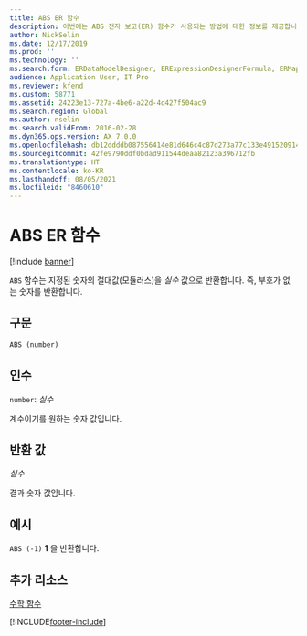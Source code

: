 ```yaml
---
title: ABS ER 함수
description: 이번에는 ABS 전자 보고(ER) 함수가 사용되는 방법에 대한 정보를 제공합니다.
author: NickSelin
ms.date: 12/17/2019
ms.prod: ''
ms.technology: ''
ms.search.form: ERDataModelDesigner, ERExpressionDesignerFormula, ERMappedFormatDesigner, ERModelMappingDesigner
audience: Application User, IT Pro
ms.reviewer: kfend
ms.custom: 58771
ms.assetid: 24223e13-727a-4be6-a22d-4d427f504ac9
ms.search.region: Global
ms.author: nselin
ms.search.validFrom: 2016-02-28
ms.dyn365.ops.version: AX 7.0.0
ms.openlocfilehash: db12ddddb087556414e81d646c4c87d273a77c133e49152091452d0731916e93
ms.sourcegitcommit: 42fe9790ddf0bdad911544deaa82123a396712fb
ms.translationtype: HT
ms.contentlocale: ko-KR
ms.lasthandoff: 08/05/2021
ms.locfileid: "8460610"
---
```

# <a name="abs-er-function"></a>ABS ER 함수

[!include [banner](../includes/banner.md)]

`ABS` 함수는 지정된 숫자의 절대값(모듈러스)을 *실수* 값으로 반환합니다. 즉, 부호가 없는 숫자를 반환합니다.

## <a name="syntax"></a>구문

```vb
ABS (number)
```

## <a name="arguments"></a>인수

`number`: *실수*

계수이기를 원하는 숫자 값입니다.

## <a name="return-values"></a>반환 값

*실수*

결과 숫자 값입니다.

## <a name="example"></a>예시

`ABS (-1)` **1** 을 반환합니다.

## <a name="additional-resources"></a>추가 리소스

[수학 함수](er-functions-category-mathematical.md)


[!INCLUDE[footer-include](../../../includes/footer-banner.md)]